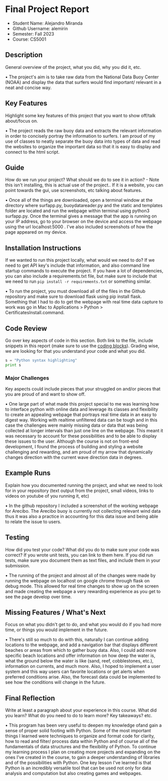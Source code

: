 # Final Project Report

* Student Name: Alejandro Miranda
* Github Username: alemirin
* Semester: Fall 2023
* Course: CS5001



## Description
General overview of the project, what you did, why you did it, etc.

• The project's aim is to take raw data from the National Data Buoy Center (NOAA) and display the data that surfers would find important/ relevant in a neat and concise way.

## Key Features
Highlight some key features of this project that you want to show off/talk about/focus on.

• The project reads the raw buoy data and extracts the relevant information in order to concisely portray the information to surfers. I am proud of my use of classes to neatly separate the buoy data into types of data and read the websites to organize the important data so that it is easy to display and connect to the html script.


## Guide
How do we run your project? What should we do to see it in action? - Note this isn't installing, this is actual use of the project.. If it is a website, you can point towards the gui, use screenshots, etc talking about features.

• Once all of the things are downloaded, open a terminal window at the directory where surfapp.py, buoydatareader.py and the static and templates folder are located and run the webpage within terminal using python3 surfapp.py. Once the terminal gives a message that the app is running on your IP address, go to your browser on the device and access the webpage using the url localhost:5000 . I've also included screenshots of how the page appeared on my device.



## Installation Instructions
If we wanted to run this project locally, what would we need to do?  If we need to get API key's include that information, and also command line startup commands to execute the project. If you have a lot of dependencies, you can also include a requirements.txt file, but make sure to include that we need to run `pip install -r requirements.txt` or something similar.

• To run the project, you must download all of the files in the Github repository and make sure to download flask using pip install flask. Something that I had to do to get the webpage with real time data capture to work was go in Mac to Applications > Python > CertificatesInstall.command.

## Code Review
Go over key aspects of code in this section. Both link to the file, include snippets in this report (make sure to use the [coding blocks](https://github.com/adam-p/markdown-here/wiki/Markdown-Cheatsheet#code)).  Grading wise, we are looking for that you understand your code and what you did.

```python
s = "Python syntax highlighting"
print s
```

### Major Challenges
Key aspects could include pieces that your struggled on and/or pieces that you are proud of and want to show off.

• One large part of what made this project special to me was learning how to interface python with online data and leverage its classes and flexibility to create an appealing webpage that portrays real time data in an easy to digest way. Working with realtime unfiltered data can be tough and in this case the challenges were mainly missing data or data that was being collected at longer intervals than just one line on the webpage. This meant it was necessary to account for these possibilities and to be able to display these issues to the user. Although the course is not on front-end development, I found the process of building and styling a website challenging and rewarding, and am proud of my arrow that dynamically changes direction with the current wave direction data in degrees.


## Example Runs
Explain how you documented running the project, and what we need to look for in your repository (text output from the project, small videos, links to videos on youtube of you running it, etc)

• In the github repository I included a screenshot of the working webpage for Arecibo. The Arecibo buoy is currently not collecting relevant wind data thus it was also a practice in accounting for this data issue and being able to relate the issue to users.



## Testing
How did you test your code? What did you do to make sure your code was correct? If you wrote unit tests, you can link to them here. If you did run tests, make sure you document them as text files, and include them in your submission.

• The running of the project and almost all of the changes were made by running the webpage on localhost on google chrome through flask on debug mode. This allowed for real time changes to show up on the screen and made creating the webpage a very rewarding experience as you get to see the page develop over time.


## Missing Features / What's Next
Focus on what you didn't get to do, and what you would do if you had more time, or things you would implement in the future.

• There's still so much to do with this, naturally I can continue adding locations to the webpage, and add a navigation bar that displays different beaches or areas from which to gather buoy data. Also, I could add more specific beach locations and offer information on how deep the water is, what the ground below the water is like (sand, reef, cobblestones, etc.), information on currents, and much more. Also, I hoped to implement a user system and this way users can favorite locations or get alerts when preferred conditions arise. Also, the forecast data could be implemented to see how the conditions will change in the future.

## Final Reflection
Write at least a paragraph about your experience in this course. What did you learn? What do you need to do to learn more? Key takeaways? etc.

• This program has been very useful to deepen my knowledge  ofand gain a sense of proper solid footing with Python. Some of the most important things I learned were techniques to organize and format code for clarity, how to read and filter/ process data within Python and of course all of the fundamentals of data structures and the flexibility of Python. To continue my learning process I plan on creating more projects and expanding on the ones I've created in the course, to gain a deeper understanding of libraries and of the possibilities with Python. One key lesson I've learned is that Python is an incredibly versatile tool that can be used not only for data analysis and computation but also  creating games and webpages.
